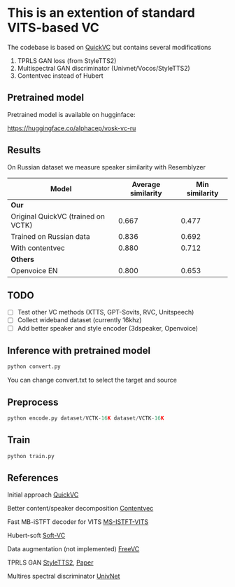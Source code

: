 # This is an extention of standard VITS-based VC

The codebase is based on [QuickVC](https://github.com/quickvc/QuickVC-VoiceConversion) but contains several modifications

1. TPRLS GAN loss (from StyleTTS2)
2. Multispectral GAN discriminator (Univnet/Vocos/StyleTTS2)
3. Contentvec instead of Hubert

## Pretrained model

Pretrained model is available on hugginface:

https://huggingface.co/alphacep/vosk-vc-ru

## Results

On Russian dataset we measure speaker similarity with Resemblyzer

|Model                                 | Average similarity | Min similarity |
|--------------------------------------|--------------------|----------------|
| **Our**                                                                    |
|Original QuickVC (trained on VCTK)    |            0.667   | 0.477          |
|Trained on Russian data               |            0.836   | 0.692          |
|With contentvec                       |            0.880   | 0.712          |
| **Others**                                                                 |
|Openvoice EN                          |            0.800   | 0.653          |

## TODO

  - [ ] Test other VC methods (XTTS, GPT-Sovits, RVC, Unitspeech)
  - [ ] Collect wideband dataset (currently 16khz)
  - [ ] Add better speaker and style encoder (3dspeaker, Openvoice)

## Inference with pretrained model

```python
python convert.py
```
You can change convert.txt to select the target and source

## Preprocess

```python
python encode.py dataset/VCTK-16K dataset/VCTK-16K
```

## Train

```python
python train.py
```

## References

Initial approach [QuickVC](https://github.com/quickvc/QuickVC-VoiceConversion)

Better content/speaker decomposition [Contentvec](https://github.com/auspicious3000/contentvec)

Fast MB-iSTFT decoder for VITS [MS-ISTFT-VITS](https://github.com/MasayaKawamura/MB-iSTFT-VITS)

Hubert-soft [Soft-VC](https://github.com/bshall/hubert)

Data augmentation (not implemented) [FreeVC](https://github.com/OlaWod/FreeVC)

TPRLS GAN [StyleTTS2](https://github.com/yl4579/StyleTTS2), [Paper](https://dl.acm.org/doi/abs/10.1145/3573834.3574506)

Multires spectral discriminator [UnivNet](https://arxiv.org/abs/2106.07889)

